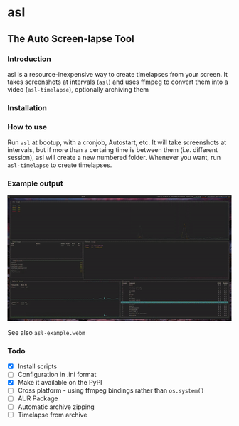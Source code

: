 # asl
## The Auto Screen-lapse Tool

### Introduction

asl is a resource-inexpensive way to create timelapses from your screen. It takes screenshots at intervals (`asl`) and uses ffmpeg to convert them into a video (`asl-timelapse`), optionally archiving them

### Installation



### How to use

Run `asl` at bootup, with a cronjob, Autostart, etc. It will take screenshots at intervals, but if more than a certaing time is between them (i.e. different session), asl will create a new numbered folder. Whenever you want, run `asl-timelapse` to create timelapses.


### Example output

![example](asl-example.gif)

See also `asl-example.webm`

### Todo

 - [X] Install scripts
 - [ ] Configuration in .ini format
 - [X] Make it available on the PyPI
 - [ ] Cross platform - using ffmpeg bindings rather than `os.system()`
 - [ ] AUR Package
 - [ ] Automatic archive zipping 
 - [ ] Timelapse from archive
